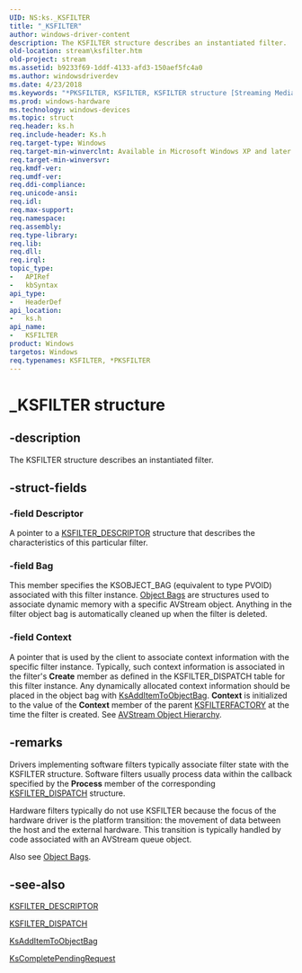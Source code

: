 ```yaml
---
UID: NS:ks._KSFILTER
title: "_KSFILTER"
author: windows-driver-content
description: The KSFILTER structure describes an instantiated filter.
old-location: stream\ksfilter.htm
old-project: stream
ms.assetid: b9233f69-1ddf-4133-afd3-150aef5fc4a0
ms.author: windowsdriverdev
ms.date: 4/23/2018
ms.keywords: "*PKSFILTER, KSFILTER, KSFILTER structure [Streaming Media Devices], PKSFILTER, PKSFILTER structure pointer [Streaming Media Devices], _KSFILTER, avstruct_6662a03a-c6de-4f5e-b86a-a3685dba320e.xml, ks/KSFILTER, ks/PKSFILTER, stream.ksfilter"
ms.prod: windows-hardware
ms.technology: windows-devices
ms.topic: struct
req.header: ks.h
req.include-header: Ks.h
req.target-type: Windows
req.target-min-winverclnt: Available in Microsoft Windows XP and later operating systems and in Microsoft DirectX 8.0 and later versions.
req.target-min-winversvr: 
req.kmdf-ver: 
req.umdf-ver: 
req.ddi-compliance: 
req.unicode-ansi: 
req.idl: 
req.max-support: 
req.namespace: 
req.assembly: 
req.type-library: 
req.lib: 
req.dll: 
req.irql: 
topic_type:
-	APIRef
-	kbSyntax
api_type:
-	HeaderDef
api_location:
-	ks.h
api_name:
-	KSFILTER
product: Windows
targetos: Windows
req.typenames: KSFILTER, *PKSFILTER
---
```


# _KSFILTER structure


## -description


The KSFILTER structure describes an instantiated filter.


## -struct-fields




### -field Descriptor

A pointer to a <a href="https://msdn.microsoft.com/library/windows/hardware/ff562553">KSFILTER_DESCRIPTOR</a> structure that describes the characteristics of this particular filter.


### -field Bag

This member specifies the KSOBJECT_BAG (equivalent to type PVOID) associated with this filter instance. <a href="https://msdn.microsoft.com/b7ee5756-1c79-4ead-9999-d13be9a0d3d9">Object Bags</a> are structures used to associate dynamic memory with a specific AVStream object. Anything in the filter object bag is automatically cleaned up when the filter is deleted.


### -field Context

A pointer that is used by the client to associate context information with the specific filter instance. Typically, such context information is associated in the filter's <b>Create</b> member as defined in the KSFILTER_DISPATCH table for this filter instance. Any dynamically allocated context information should be placed in the object bag with <a href="https://msdn.microsoft.com/library/windows/hardware/ff560941">KsAddItemToObjectBag</a>. <b>Context</b> is initialized to the value of the <b>Context</b> member of the parent <a href="https://msdn.microsoft.com/library/windows/hardware/ff562530">KSFILTERFACTORY</a> at the time the filter is created. See <a href="https://msdn.microsoft.com/b7d6f06d-6c97-414e-a453-d375e2d7ccf5">AVStream Object Hierarchy</a>.


## -remarks



Drivers implementing software filters typically associate filter state with the KSFILTER structure. Software filters usually process data within the callback specified by the <b>Process</b> member of the corresponding <a href="https://msdn.microsoft.com/library/windows/hardware/ff562554">KSFILTER_DISPATCH</a> structure.

Hardware filters typically do not use KSFILTER because the focus of the hardware driver is the platform transition: the movement of data between the host and the external hardware. This transition is typically handled by code associated with an AVStream queue object.

Also see <a href="https://msdn.microsoft.com/b7ee5756-1c79-4ead-9999-d13be9a0d3d9">Object Bags</a>.




## -see-also




<a href="https://msdn.microsoft.com/library/windows/hardware/ff562553">KSFILTER_DESCRIPTOR</a>



<a href="https://msdn.microsoft.com/library/windows/hardware/ff562554">KSFILTER_DISPATCH</a>



<a href="https://msdn.microsoft.com/library/windows/hardware/ff560941">KsAddItemToObjectBag</a>



<a href="https://msdn.microsoft.com/library/windows/hardware/ff561025">KsCompletePendingRequest</a>
 

 

